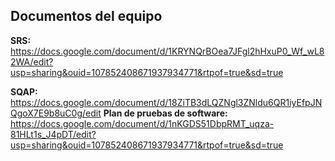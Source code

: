 ## Documentos del equipo

**SRS:** https://docs.google.com/document/d/1KRYNQrBOea7JFgl2hHxuP0_Wf_wL82WA/edit?usp=sharing&ouid=107852408671937934771&rtpof=true&sd=true

**SQAP:** https://docs.google.com/document/d/18ZiTB3dLQZNgl3ZNldu6QR1iyEfpJNQgoX7E9b8uC0g/edit
**Plan de pruebas de software:** https://docs.google.com/document/d/1nKGDS51DbpRMT_uqza-81HLt1s_J4pDT/edit?usp=sharing&ouid=107852408671937934771&rtpof=true&sd=true
